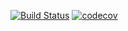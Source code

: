 [![Build Status](https://travis-ci.com/michaelneuder/cs107test.svg?branch=master)](https://travis-ci.com/michaelneuder/cs107test)
[![codecov](https://codecov.io/gh/michaelneuder/cs107test/branch/master/graph/badge.svg)](https://codecov.io/gh/michaelneuder/cs107test)
